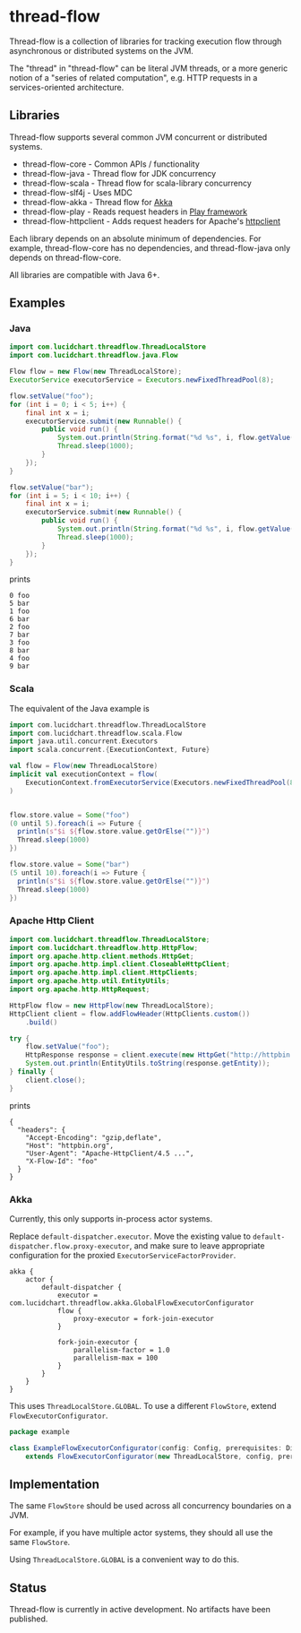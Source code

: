 # thread-flow

Thread-flow is a collection of libraries for tracking execution flow through asynchronous or
distributed systems on the JVM.

The "thread" in "thread-flow" can be literal JVM threads, or a more generic notion of a "series of
related computation", e.g. HTTP requests in a services-oriented architecture.

## Libraries

Thread-flow supports several common JVM concurrent or distributed systems.

* thread-flow-core - Common APIs / functionality
* thread-flow-java - Thread flow for JDK concurrency
* thread-flow-scala - Thread flow for scala-library concurrency
* thread-flow-slf4j - Uses MDC
* thread-flow-akka - Thread flow for [Akka](http://akka.io/)
* thread-flow-play - Reads request headers in [Play framework](https://www.playframework.com/)
* thread-flow-httpclient - Adds request headers for Apache's [httpclient](https://hc.apache.org/httpcomponents-client-ga/)

Each library depends on an absolute minimum of dependencies. For example, thread-flow-core has no
dependencies, and thread-flow-java only depends on thread-flow-core.

All libraries are compatible with Java 6+.

## Examples

### Java

```java
import com.lucidchart.threadflow.ThreadLocalStore
import com.lucidchart.threadflow.java.Flow

Flow flow = new Flow(new ThreadLocalStore);
ExecutorService executorService = Executors.newFixedThreadPool(8);

flow.setValue("foo");
for (int i = 0; i < 5; i++) {
    final int x = i;
    executorService.submit(new Runnable() {
        public void run() {
            System.out.println(String.format("%d %s", i, flow.getValue()));
            Thread.sleep(1000);
        }
    });
}

flow.setValue("bar");
for (int i = 5; i < 10; i++) {
    final int x = i;
    executorService.submit(new Runnable() {
        public void run() {
            System.out.println(String.format("%d %s", i, flow.getValue()));
            Thread.sleep(1000);
        }
    });
}
```

prints

```
0 foo
5 bar
1 foo
6 bar
2 foo
7 bar
3 foo
8 bar
4 foo
9 bar
```

### Scala

The equivalent of the Java example is

```scala
import com.lucidchart.threadflow.ThreadLocalStore
import com.lucidchart.threadflow.scala.Flow
import java.util.concurrent.Executors
import scala.concurrent.{ExecutionContext, Future}

val flow = Flow(new ThreadLocalStore)
implicit val executionContext = flow(
    ExecutionContext.fromExecutorService(Executors.newFixedThreadPool(8))
)


flow.store.value = Some("foo")
(0 until 5).foreach(i => Future {
  println(s"$i ${flow.store.value.getOrElse("")}")
  Thread.sleep(1000)
})

flow.store.value = Some("bar")
(5 until 10).foreach(i => Future {
  println(s"$i ${flow.store.value.getOrElse("")}")
  Thread.sleep(1000)
})
```

### Apache Http Client

```java
import com.lucidchart.threadflow.ThreadLocalStore;
import com.lucidchart.threadflow.http.HttpFlow;
import org.apache.http.client.methods.HttpGet;
import org.apache.http.impl.client.CloseableHttpClient;
import org.apache.http.impl.client.HttpClients;
import org.apache.http.util.EntityUtils;
import org.apache.http.HttpRequest;

HttpFlow flow = new HttpFlow(new ThreadLocalStore);
HttpClient client = flow.addFlowHeader(HttpClients.custom())
    .build()

try {
    flow.setValue("foo");
    HttpResponse response = client.execute(new HttpGet("http://httpbin.org/headers"));
    System.out.println(EntityUtils.toString(response.getEntity));
} finally {
    client.close();
}
```

prints

```
{
  "headers": {
    "Accept-Encoding": "gzip,deflate",
    "Host": "httpbin.org",
    "User-Agent": "Apache-HttpClient/4.5 ...",
    "X-Flow-Id": "foo"
  }
}
```

### Akka

Currently, this only supports in-process actor systems.

Replace `default-dispatcher.executor`. Move the existing value to
`default-dispatcher.flow.proxy-executor`, and make sure to leave appropriate configuration for the
proxied `ExecutorServiceFactorProvider`.


```hocon
akka {
    actor {
        default-dispatcher {
            executor = com.lucidchart.threadflow.akka.GlobalFlowExecutorConfigurator
            flow {
                proxy-executor = fork-join-executor
            }

            fork-join-executor {
                parallelism-factor = 1.0
                parallelism-max = 100
            }
        }
    }
}
```

This uses `ThreadLocalStore.GLOBAL`. To use a different `FlowStore`, extend
`FlowExecutorConfigurator`.

```scala
package example

class ExampleFlowExecutorConfigurator(config: Config, prerequisites: DispatcherPrerequisites)
    extends FlowExecutorConfigurator(new ThreadLocalStore, config, prerequisites)
```

## Implementation

The same `FlowStore` should be used across all concurrency boundaries on a JVM.

For example, if you have multiple actor systems, they should all use the same `FlowStore`.

Using `ThreadLocalStore.GLOBAL` is a convenient way to do this.


## Status

Thread-flow is currently in active development. No artifacts have been published.
